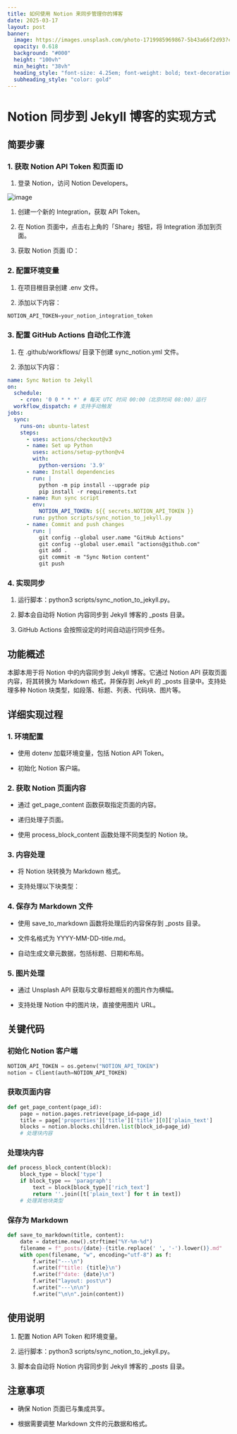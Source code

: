 ```yaml
---
title: 如何使用 Notion 来同步管理你的博客
date: 2025-03-17
layout: post
banner:
  image: https://images.unsplash.com/photo-1719985969867-5b43a66f2d93?crop=entropy&cs=tinysrgb&fit=max&fm=jpg&ixid=M3w2OTIwMzJ8MHwxfHJhbmRvbXx8fHx8fHx8fDE3NDIxNzU2MTZ8&ixlib=rb-4.0.3&q=80&w=1080
  opacity: 0.618
  background: "#000"
  height: "100vh"
  min_height: "38vh"
  heading_style: "font-size: 4.25em; font-weight: bold; text-decoration: underline"
  subheading_style: "color: gold"
---
```


# Notion 同步到 Jekyll 博客的实现方式

## 简要步骤

### 1. 获取 Notion API Token 和页面 ID

1. 登录 Notion，访问 Notion Developers。

![image](https://prod-files-secure.s3.us-west-2.amazonaws.com/a7a0cc5a-89b9-4cda-8686-1fba0ca52f40/d19c1afe-dea5-4312-9333-786b0ba83054/image.png?X-Amz-Algorithm=AWS4-HMAC-SHA256&X-Amz-Content-Sha256=UNSIGNED-PAYLOAD&X-Amz-Credential=ASIAZI2LB4667RU7ARV3%2F20250317%2Fus-west-2%2Fs3%2Faws4_request&X-Amz-Date=20250317T014016Z&X-Amz-Expires=3600&X-Amz-Security-Token=IQoJb3JpZ2luX2VjEOL%2F%2F%2F%2F%2F%2F%2F%2F%2F%2FwEaCXVzLXdlc3QtMiJIMEYCIQDULLIMqFSMySSPfj2kxttzkaxARv%2BfNDsgCPGzjMK2aQIhALS83CiU2M0RzXd%2BlskRWSdRSXiKImfohbwUqKQAxsFxKv8DCDoQABoMNjM3NDIzMTgzODA1Igx857ALUVwLx%2FOqy3gq3ANaXRX%2Fsa6n%2FmipjJvXtbji0ckEilTXBrUVr%2FFTi%2FPoA8hM3NwAruLeBkV3S8Cy9pxd1w80KIA06SkDlYy4PY%2Be3senRspb89qEZn%2BHlO5wMftwIE0HoHLCvGLThRkbzWTfPSGZE%2FoeTNvBI%2BrtxIxNrqX2oQEd6DPEbhFD6CBMaMweYVSN%2F9%2Fy7UhTWJfVGwDdRUVmyHBaNCVevmboEFTpC3txkQbKiAFd1KKa01R5NogrgKFUtFApX0t1Z0LcbuAQXqkGlVKxXk7n4vJp5xFs4B7EbdOjNKLZsrqKGAEkg80bT%2FMxZlGb6tyLEQvTgFk3el7pQFgsmNjXmY5%2FpmMCU171DCY4LnjM%2F7pDZN%2BxZ7HOFQ%2FsFln2HQaBeeUYYGR31RSSMfhXACgsYDoJzWVhcoAU3x9Y%2Fyg0G8Ax%2Fa6Pa0t96azTBO7TmWaumfQC4J%2FLOkyLuJgt8Ecb9o%2BLXk8ZX9W08%2BEW3rUh6SCsU3%2B%2FzRTXumVElJRyysu1gALvOd7IfxeQRhjxZ68rOcccKkvef8846kAhr2VOH%2F6499OCMZpsgmxOw1rPVJyjaGzj6yHnbXWb6qDlOgmiEAn4ZhhJClIHRUDwBTsGNGii%2F3%2FcHlNizzbIIdgPNhaKiDCo8d2%2BBjqkAXzmGiL622eUt0Njt3kD%2FiDnF5Sv8n9Mv1oLMegz4FASZpfPKo%2B0wAkhZeryEmUDsPRnTAQS4p%2FrDIDRJnpO%2FQZdWv5I0XmyQZMgYcWRvFNzSSzNh2vy01xyX61%2Bqnsr%2FgNI0dFEYrVOtejNQaRfrj8c8KQSJUo7fEVHEJ0ZlDog01Fugjr9c0cnL4qXBy0FFcmLZOEgIHWvUfarA3QdSZrDGuhd&X-Amz-Signature=7e9d33b4505fbf7fa2fe5d82a52f47e97053ce1deff4b55c59e48f1907bdec51&X-Amz-SignedHeaders=host&x-id=GetObject)

1. 创建一个新的 Integration，获取 API Token。

1. 在 Notion 页面中，点击右上角的「Share」按钮，将 Integration 添加到页面。

1. 获取 Notion 页面 ID：


### 2. 配置环境变量

1. 在项目根目录创建 .env 文件。

1. 添加以下内容：

```javascript
NOTION_API_TOKEN=your_notion_integration_token
```

### 3. 配置 GitHub Actions 自动化工作流

1. 在 .github/workflows/ 目录下创建 sync_notion.yml 文件。

1. 添加以下内容：

```yaml
name: Sync Notion to Jekyll
on:
  schedule:
    - cron: '0 0 * * *' # 每天 UTC 时间 00:00（北京时间 08:00）运行
  workflow_dispatch: # 支持手动触发
jobs:
  sync:
    runs-on: ubuntu-latest
    steps:
      - uses: actions/checkout@v3
      - name: Set up Python
        uses: actions/setup-python@v4
        with:
          python-version: '3.9'
      - name: Install dependencies
        run: |
          python -m pip install --upgrade pip
          pip install -r requirements.txt
      - name: Run sync script
        env:
          NOTION_API_TOKEN: ${{ secrets.NOTION_API_TOKEN }}
        run: python scripts/sync_notion_to_jekyll.py
      - name: Commit and push changes
        run: |
          git config --global user.name "GitHub Actions"
          git config --global user.email "actions@github.com"
          git add .
          git commit -m "Sync Notion content"
          git push
```

### 4. 实现同步

1. 运行脚本：python3 scripts/sync_notion_to_jekyll.py。

1. 脚本会自动将 Notion 内容同步到 Jekyll 博客的 _posts 目录。

1. GitHub Actions 会按照设定的时间自动运行同步任务。

## 功能概述

本脚本用于将 Notion 中的内容同步到 Jekyll 博客。它通过 Notion API 获取页面内容，将其转换为 Markdown 格式，并保存到 Jekyll 的 _posts 目录中。支持处理多种 Notion 块类型，如段落、标题、列表、代码块、图片等。

## 详细实现过程

### 1. 环境配置

- 使用 dotenv 加载环境变量，包括 Notion API Token。

- 初始化 Notion 客户端。

### 2. 获取 Notion 页面内容

- 通过 get_page_content 函数获取指定页面的内容。

- 递归处理子页面。

- 使用 process_block_content 函数处理不同类型的 Notion 块。

### 3. 内容处理

- 将 Notion 块转换为 Markdown 格式。

- 支持处理以下块类型：


### 4. 保存为 Markdown 文件

- 使用 save_to_markdown 函数将处理后的内容保存到 _posts 目录。

- 文件名格式为 YYYY-MM-DD-title.md。

- 自动生成文章元数据，包括标题、日期和布局。

### 5. 图片处理

- 通过 Unsplash API 获取与文章标题相关的图片作为横幅。

- 支持处理 Notion 中的图片块，直接使用图片 URL。

## 关键代码

### 初始化 Notion 客户端

```python
NOTION_API_TOKEN = os.getenv("NOTION_API_TOKEN")
notion = Client(auth=NOTION_API_TOKEN)
```

### 获取页面内容

```python
def get_page_content(page_id):
    page = notion.pages.retrieve(page_id=page_id)
    title = page['properties']['title']['title'][0]['plain_text']
    blocks = notion.blocks.children.list(block_id=page_id)
    # 处理块内容
```

### 处理块内容

```python
def process_block_content(block):
    block_type = block['type']
    if block_type == 'paragraph':
        text = block[block_type]['rich_text']
        return ''.join([t['plain_text'] for t in text])
    # 处理其他块类型
```

### 保存为 Markdown

```python
def save_to_markdown(title, content):
    date = datetime.now().strftime("%Y-%m-%d")
    filename = f"_posts/{date}-{title.replace(' ', '-').lower()}.md"
    with open(filename, "w", encoding="utf-8") as f:
        f.write("---\n")
        f.write(f"title: {title}\n")
        f.write(f"date: {date}\n")
        f.write("layout: post\n")
        f.write("---\n\n")
        f.write("\n\n".join(content))
```

## 使用说明

1. 配置 Notion API Token 和环境变量。

1. 运行脚本：python3 scripts/sync_notion_to_jekyll.py。

1. 脚本会自动将 Notion 内容同步到 Jekyll 博客的 _posts 目录。

## 注意事项

- 确保 Notion 页面已与集成共享。

- 根据需要调整 Markdown 文件的元数据和格式。